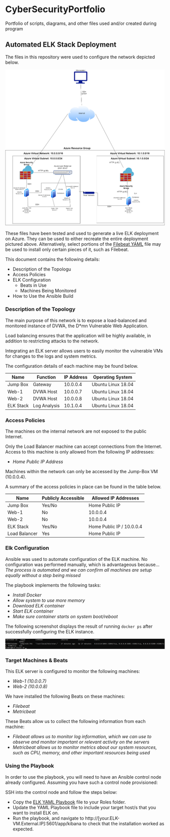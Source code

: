 # CyberSecurityPortfolio
Portfolio of scripts, diagrams, and other files used and/or created during program

## Automated ELK Stack Deployment

The files in this repository were used to configure the network depicted below.

![TODO: Update the path with the name of your diagram](Images/AzureDiagram.png)

These files have been tested and used to generate a live ELK deployment on Azure. They can be used to either recreate the entire deployment pictured above. Alternatively, select portions of the [Filebeat YAML](Roles/filebeat-playbook.yml) file may be used to install only certain pieces of it, such as Filebeat.

This document contains the following details:
- Description of the Topologu
- Access Policies
- ELK Configuration
  - Beats in Use
  - Machines Being Monitored
- How to Use the Ansible Build


### Description of the Topology

The main purpose of this network is to expose a load-balanced and monitored instance of DVWA, the D*mn Vulnerable Web Application.

Load balancing ensures that the application will be highly available, in addition to restricting attacks to the network.

Integrating an ELK server allows users to easily monitor the vulnerable VMs for changes to the logs and system metrics.


The configuration details of each machine may be found below.

| Name     | Function    | IP Address | Operating System     |
|----------|-------------|------------|----------------------|
| Jump Box | Gateway     | 10.0.0.4   | Ubuntu Linux 18.04   |
| Web-1    | DVWA Host   | 10.0.0.7   | Ubuntu Linux 18.04   |
| Web-2    | DVWA Host   | 10.0.0.8   | Ubuntu Linux 18.04   |
| ELK Stack| Log Analysis| 10.1.0.4   | Ubuntu Linux 18.04   |

### Access Policies

The machines on the internal network are not exposed to the public Internet. 

Only the Load Balancer machine can accept connections from the Internet. Access to this machine is only allowed from the following IP addresses:
- _Home Public IP Address_

Machines within the network can only be accessed by the Jump-Box VM (10.0.0.4).

A summary of the access policies in place can be found in the table below.

| Name         | Publicly Accessible | Allowed IP Addresses        |
|--------------|---------------------|-----------------------------|
| Jump Box     | Yes/No              | Home Public IP              |
| Web-1        | No                  | 10.0.0.4                    |
| Web-2        | No                  | 10.0.0.4                    |
| ELK Stack    | Yes/No              | Home Public IP / 10.0.0.4   |
| Load Balancer| Yes                 | Home Public IP              |

### Elk Configuration

Ansible was used to automate configuration of the ELK machine. No configuration was performed manually, which is advantageous because...<br />
_The process is automated and we can confirm all machines are setup equally without a step being missed_

The playbook implements the following tasks:<br />
- _Install Docker_<br />
- _Allow system to use more memory_<br />
- _Download ELK container_<br />
- _Start ELK container_<br />
- _Make sure container starts on system boot/reboot_

The following screenshot displays the result of running `docker ps` after successfully configuring the ELK instance.

![TODO: Update the path with the name of your screenshot of docker ps output](Images/docker_ps_output.png)

### Target Machines & Beats
This ELK server is configured to monitor the following machines:<br />
- _Web-1 (10.0.0.7)_<br />
- _Web-2 (10.0.0.8)_<br />

We have installed the following Beats on these machines:<br />
- _Filebeat_<br />
- _Metricbeat_<br />

These Beats allow us to collect the following information from each machine:<br />
- _Filebeat allows us to monitor log information, which we can use to observe and monitor important or relevant activity on the servers_<br />
- _Metricbeat allows us to monitor metrics about our system resources, such as CPU, memory, and other important resources being used_<br />


### Using the Playbook
In order to use the playbook, you will need to have an Ansible control node already configured. Assuming you have such a control node provisioned: 

SSH into the control node and follow the steps below:
- Copy the [ELK YAML Playbook](Roles/elk_setup.yml) file to your Roles folder.
- Update the YAML Playbook file to include your target host/s that you want to install ELK on.
- Run the playbook, and navigate to http://[your.ELK-VM.External.IP]:5601/app/kibana to check that the installation worked as expected.

